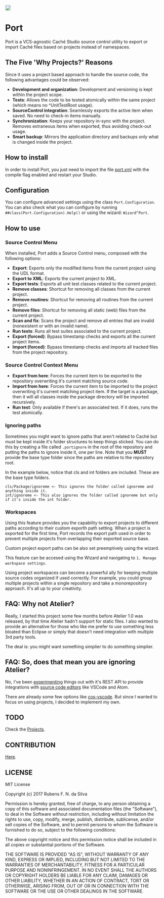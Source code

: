 <p>
    <img src="https://img.shields.io/badge/Port-enabled-green.svg" height="18">
</p>

# Port

Port is a VCS-agnostic Caché Studio source control utility to export or import Caché files based on projects instead of namespaces.

## The Five 'Why Projects?' Reasons

Since it uses a project based approach to handle the source code, the following advantages could be observed:

* **Development and organization**: Development and versioning is kept within the project scope.
* **Tests**: Allows the code to be tested atomically within the same project (which means no ^UnitTestRoot usage).
* **SourceControl integration**: Seamlessly exports the active item when saved. No need to check-in items manually.
* **Synchronization**: Keeps your repository in-sync with the project. Removes extraneous items when exported, thus avoiding check-out usage.
* **Smart backup**: Mirrors the application directory and backups only what is changed inside the project.

## How to install

In order to install Port, you just need to import the file [port.xml](https://github.com/rfns/port/blob/master/port.xml) with the compile flag enabled and restart your Studio.

## Configuration

You can configure advanced settings using the class `Port.Configuration`. You can also check what you can configure by running `##class(Port.Configuration).Help()` or using the wizard: `Wizard^Port`.

## How to use

### Source Control Menu

When installed, Port adds a Source Control menu, composed with the following options:

* __Export__: Exports only the modified items from the current project using the UDL format.
* __Export to XML__: Exports the current project to XML.
* __Export tests__: Exports all unit test classes related to the current project.
* __Remove classes__: Shortcut for removing all classes from the current project.
* __Remove routines__: Shortcut for removing all routines from the current project.
* __Remove files__: Shortcut for removing all static (web) files from the current project.
* __Scan and fix__: Scans the project and remove all entries that are invalid (nonexistent or with an invalid name).
* __Run tests__: Runs all test suites associated to the current project.
* __Export (forced)__: Bypass timestamp checks and exports all the current project items.
* __Import (forced)__: Bypass timestamp checks and imports all tracked files from the project repository.

### Source Control Context Menu

* __Export from here__: Forces the current item to be exported to the repository overwriting it's current matching source code.
* __Import from here__: Forces the current item to be imported to the project overwriting it's current matching project item. If the target is a package, then it will all classes inside the package directory will be imported recursively.
* __Run test__: Only available if there's an associated test. If it does, runs the test atomically.

### Ignoring paths

Sometimes you might want to ignore paths that aren't related to Caché but must be kept inside it's folder structures to keep things
sticked. You can do this by creating a file called `.portignore` in the root of the repository and putting the paths to ignore
inside it, one per line. Note that you __MUST__ provide the base type folder since the paths are relative to the repository root.

In the example below, notice that cls and int folders are included. These are the base type folders.

```
cls/Package/ignoreme <- This ignores the folder called ignoreme and anything inside it.
int/ignoreme <- This also ignores the folder called ignoreme but only if it's inside the int folder.
```

### Workspaces

Using this feature provides you the capability to export projects to different paths according to their custom exporth path setting. When a project is exported for the first time, Port records the export path used in order to prevent multiple projects from overlapping their exported source base.

Custom project export paths can be also set preemptively using the wizard.

This feature can be accesed using the Wizard and navigating to `1. Manage workspace settings`.

Using project workspaces can become a powerful ally for keeping multiple source codes organized if used correctly. For example, you could group multiple projects within a single repository and take a monorepository approach. It's all up to your creativity.

## FAQ: Why not Atelier?

Really, I started this project some few months before Atelier 1.0 was released, by that time Atelier hadn't support for static files.
I also wanted to provide an alternative for those who like me prefer to use something less bloated than Eclipse or simply that doesn't need integration with multiple 3rd party tools.

The deal is: you might want something simplier to do something simplier.

## FAQ: So, does that mean you are ignoring Atelier?

No, I've been [experimenting](https://github.com/rfns/port/blob/master/cls/Port/REST/API.cls) things out with it's REST API to provide integrations with [source code editors](https://en.wikipedia.org/wiki/Source_code_editor) like VSCode and Atom.

There are already some few options like [cos-vscode](https://github.com/doublefint/cos-vscode). But since I wanted to focus on using projects, I decided to implement my own.

## TODO

Check the [Projects](https://github.com/rfns/port/projects).

## CONTRIBUTION

[Here](https://github.com/rfns/port/blob/master/CONTRIBUTING.md).

## LICENSE

MIT License

Copyright (c) 2017 Rubens F. N. da Silva

Permission is hereby granted, free of charge, to any person obtaining a copy
of this software and associated documentation files (the "Software"), to deal
in the Software without restriction, including without limitation the rights
to use, copy, modify, merge, publish, distribute, sublicense, and/or sell
copies of the Software, and to permit persons to whom the Software is
furnished to do so, subject to the following conditions:

The above copyright notice and this permission notice shall be included in all
copies or substantial portions of the Software.

THE SOFTWARE IS PROVIDED "AS IS", WITHOUT WARRANTY OF ANY KIND, EXPRESS OR
IMPLIED, INCLUDING BUT NOT LIMITED TO THE WARRANTIES OF MERCHANTABILITY,
FITNESS FOR A PARTICULAR PURPOSE AND NONINFRINGEMENT. IN NO EVENT SHALL THE
AUTHORS OR COPYRIGHT HOLDERS BE LIABLE FOR ANY CLAIM, DAMAGES OR OTHER
LIABILITY, WHETHER IN AN ACTION OF CONTRACT, TORT OR OTHERWISE, ARISING FROM,
OUT OF OR IN CONNECTION WITH THE SOFTWARE OR THE USE OR OTHER DEALINGS IN THE
SOFTWARE.
